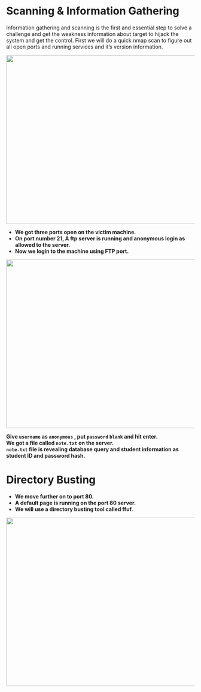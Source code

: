 # Scanning & Information Gathering

Information gathering and scanning is the first and essential step to solve a challenge and get the weakness information about target to hijack the system and get the control. First we will do a quick nmap scan to figure out all open ports and running services and it’s version information.

<img alt="" class="bg hc hd c" width="1000" height="450" loading="lazy" role="presentation" src="https://i.ibb.co/gMV3q98/Academy-i.png"></img>

<ul><li data-selectable-paragraph=""><strong >We got three ports open on the victim machine.</li>
<li data-selectable-paragraph=""><strong >On port number 21, A ftp server is running and anonymous login as allowed to the server.</li>
<li data-selectable-paragraph=""><strong >Now we login to the machine using FTP port.</li></ul>

<img alt="" class="bg hc hd c" width="1000" height="450" loading="lazy" role="presentation" src="https://i.ibb.co/RyYgC6g/Academy-ii.png"></img>

Give `username` as `anonymous` , put `password` `blank` and hit enter.</br >
We got a file called `note.txt` on the server.<br>
`note.txt` file is revealing database query and student information as student ID and password hash.<br>

# Directory Busting
<ul>
<li data-selectable-paragraph=""><strong >We move further on to port 80.</li>
<li data-selectable-paragraph=""><strong >A default page is running on the port 80 server.</li>
<li data-selectable-paragraph=""><strong >We will use a directory busting tool called ffuf.</li>
</ul>

<img alt="" class="bg hc hd c" width="1000" height="450" loading="lazy" role="presentation" src="https://i.ibb.co/YNJZFsx/Academy-v.png"></img>

